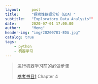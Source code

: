 ```yaml
---
layout:     post
title:      "探索性数据分析（EDA）"
subtitle:   "Exploratory Data Analysis""
date:       2020-07-01 17:00:00
author:     "Meng"
header-img: "img/20200701-EDA.jpg"
catalog: true
tags:
    - python
    - 机器学习
---
```


> 进行机器学习前的必做步骤
>
> [参考书目1](http://www.stat.cmu.edu/~hseltman/309/Book/Book.pdf) Chapter 4

